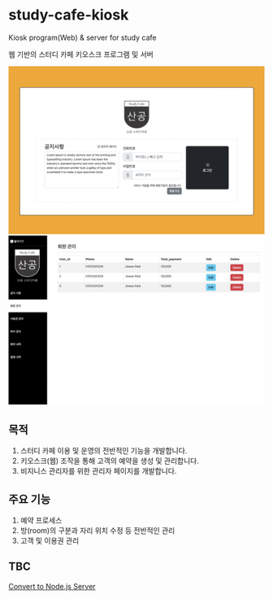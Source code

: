 # study-cafe-kiosk

Kiosk program(Web) & server for study cafe

웹 기반의 스터디 카페 키오스크 프로그램 및 서버

![frontend](images/screenshot_fe.png)
![backend](images/screenshot_be.png)

## 목적

1. 스터디 카페 이용 및 운영의 전반적인 기능을 개발합니다.
2. 키오스크(웹) 조작을 통해 고객의 예약을 생성 및 관리합니다.
3. 비지니스 관리자를 위한 관리자 페이지를 개발합니다.

## 주요 기능
1. 예약 프로세스
2. 방(room)의 구분과 자리 위치 수정 등 전반적인 관리
3. 고객 및 이용권 관리

## TBC
[Convert to Node.js Server](https://github.com/Jinops/study-cafe-kiosk-2)
